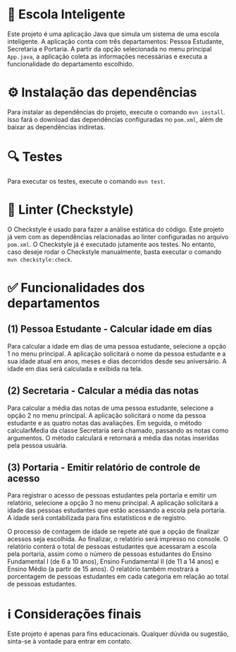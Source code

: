 # :school: Escola Inteligente 
Este projeto é uma aplicação Java que simula um sistema de uma escola inteligente. A aplicação conta com três departamentos: Pessoa Estudante, Secretaria e Portaria. A partir da opção selecionada no menu principal `App.java`, a aplicação coleta as informações necessárias e executa a funcionalidade do departamento escolhido.

# ⚙️ Instalação das dependências
Para instalar as dependências do projeto, execute o comando `mvn install`. Isso fará o download das dependências configuradas no `pom.xml`, além de baixar as dependências indiretas.

# :mag: Testes
Para executar os testes, execute o comando `mvn test`.

# 🧹 Linter (Checkstyle)
O Checkstyle é usado para fazer a análise estática do código. Este projeto já vem com as dependências relacionadas ao linter configuradas no arquivo `pom.xml`. O Checkstyle já é executado jutamente aos testes. No entanto, caso deseje rodar o Checkstyle manualmente, basta executar o comando `mvn checkstyle:check`.

# :white_check_mark: Funcionalidades dos departamentos
## (1) Pessoa Estudante - Calcular idade em dias
Para calcular a idade em dias de uma pessoa estudante, selecione a opção 1 no menu principal. A aplicação solicitará o nome da pessoa estudante e a sua idade atual em anos, meses e dias decorridos desde seu aniversário. A idade em dias será calculada e exibida na tela.

## (2) Secretaria - Calcular a média das notas
Para calcular a média das notas de uma pessoa estudante, selecione a opção 2 no menu principal. A aplicação solicitará o nome da pessoa estudante e as quatro notas das avaliações. Em seguida, o método calcularMedia da classe Secretaria será chamado, passando as notas como argumentos. O método calculará e retornará a média das notas inseridas pela pessoa usuária.

## (3) Portaria - Emitir relatório de controle de acesso
Para registrar o acesso de pessoas estudantes pela portaria e emitir um relatório, selecione a opção 3 no menu principal. A aplicação solicitará a idade das pessoas estudantes que estão acessando a escola pela portaria. A idade será contabilizada para fins estatísticos e de registro.

O processo de contagem de idade se repete até que a opção de finalizar acessos seja escolhida. Ao finalizar, o relatório será impresso no console. O relatório conterá o total de pessoas estudantes que acessaram a escola pela portaria, assim como o número de pessoas estudantes do Ensino Fundamental I (de 6 a 10 anos), Ensino Fundamental II (de 11 a 14 anos) e Ensino Médio (a partir de 15 anos). O relatório também mostrará a porcentagem de pessoas estudantes em cada categoria em relação ao total de pessoas estudantes.

# :information_source: Considerações finais
Este projeto é apenas para fins educacionais. Qualquer dúvida ou sugestão, sinta-se à vontade para entrar em contato.
